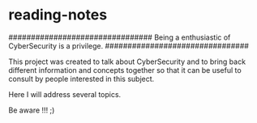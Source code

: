 # reading-notes

################################ Being a enthusiastic of CyberSecurity is a privilege. ################################

This project was created to talk about CyberSecurity and to bring back different information and concepts together so that it can be useful to consult by people interested in this subject.

Here I will address several topics.

Be aware !!! ;)
